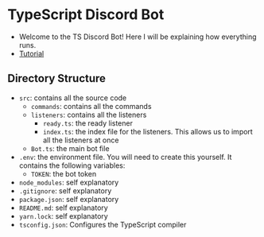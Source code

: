 # TypeScript Discord Bot

- Welcome to the TS Discord Bot!  Here I will be explaining how everything runs.
- [Tutorial](https://sabe.io/tutorials/how-to-build-discord-bot-typescript)

## Directory Structure

- `src`: contains all the source code
  - `commands`: contains all the commands
  - `listeners`: contains all the listeners
    - `ready.ts`: the ready listener
    - `index.ts`: the index file for the listeners.  This allows us to import all the listeners at once
  - `Bot.ts`: the main bot file
- `.env`: the environment file.  You will need to create this yourself.  It contains the following variables:
  - `TOKEN`: the bot token
- `node_modules`: self explanatory
- `.gitignore`: self explanatory
- `package.json`: self explanatory
- `README.md`: self explanatory
- `yarn.lock`: self explanatory
- `tsconfig.json`: Configures the TypeScript compiler